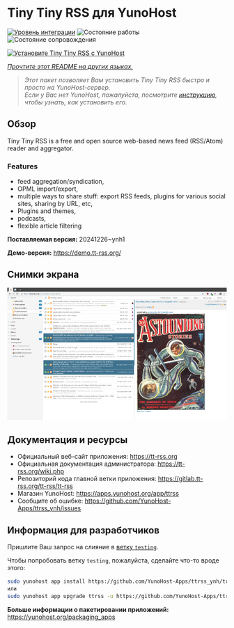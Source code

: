 <!--
Важно: этот README был автоматически сгенерирован <https://github.com/YunoHost/apps/tree/master/tools/readme_generator>
Он НЕ ДОЛЖЕН редактироваться вручную.
-->

# Tiny Tiny RSS для YunoHost

[![Уровень интеграции](https://apps.yunohost.org/badge/integration/ttrss)](https://ci-apps.yunohost.org/ci/apps/ttrss/)
![Состояние работы](https://apps.yunohost.org/badge/state/ttrss)
![Состояние сопровождения](https://apps.yunohost.org/badge/maintained/ttrss)

[![Установите Tiny Tiny RSS с YunoHost](https://install-app.yunohost.org/install-with-yunohost.svg)](https://install-app.yunohost.org/?app=ttrss)

*[Прочтите этот README на других языках.](./ALL_README.md)*

> *Этот пакет позволяет Вам установить Tiny Tiny RSS быстро и просто на YunoHost-сервер.*  
> *Если у Вас нет YunoHost, пожалуйста, посмотрите [инструкцию](https://yunohost.org/install), чтобы узнать, как установить его.*

## Обзор

Tiny Tiny RSS is a free and open source web-based news feed (RSS/Atom) reader and aggregator.

### Features

- feed aggregation/syndication,
- OPML import/export,
- multiple ways to share stuff: export RSS feeds, plugins for various social sites, sharing by URL, etc,
- Plugins and themes,
- podcasts,
- flexible article filtering


**Поставляемая версия:** 20241226~ynh1

**Демо-версия:** <https://demo.tt-rss.org/>

## Снимки экрана

![Снимок экрана Tiny Tiny RSS](./doc/screenshots/screenshot.png)

## Документация и ресурсы

- Официальный веб-сайт приложения: <https://tt-rss.org>
- Официальная документация администратора: <https://tt-rss.org/wiki.php>
- Репозиторий кода главной ветки приложения: <https://gitlab.tt-rss.org/tt-rss/tt-rss>
- Магазин YunoHost: <https://apps.yunohost.org/app/ttrss>
- Сообщите об ошибке: <https://github.com/YunoHost-Apps/ttrss_ynh/issues>

## Информация для разработчиков

Пришлите Ваш запрос на слияние в [ветку `testing`](https://github.com/YunoHost-Apps/ttrss_ynh/tree/testing).

Чтобы попробовать ветку `testing`, пожалуйста, сделайте что-то вроде этого:

```bash
sudo yunohost app install https://github.com/YunoHost-Apps/ttrss_ynh/tree/testing --debug
или
sudo yunohost app upgrade ttrss -u https://github.com/YunoHost-Apps/ttrss_ynh/tree/testing --debug
```

**Больше информации о пакетировании приложений:** <https://yunohost.org/packaging_apps>
